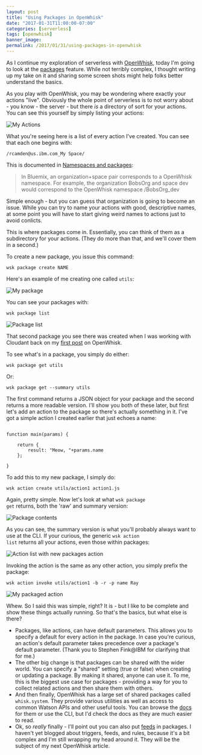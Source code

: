 ```yaml
---
layout: post
title: "Using Packages in OpenWhisk"
date: "2017-01-31T11:00:00-07:00"
categories: [serverless]
tags: [openwhisk]
banner_image: 
permalink: /2017/01/31/using-packages-in-openwhisk
---
```


As I continue my exploration of serverless with [OpenWhisk](https://developer.ibm.com/openwhisk/), today I'm going to look at
the [packages](https://console.ng.bluemix.net/docs/openwhisk/openwhisk_packages.html) feature. While not terribly complex, I thought writing up my take on it and 
sharing some screen shots might help folks better understand the basics.

As you play with OpenWhisk, you may be wondering where exactly your actions "live". Obviously the whole point of serverless is to not
worry about - you know - the server - but there *is* a directory of sort for your actions. You can see this yourself 
by simply listing your actions:

![My Actions](https://static.raymondcamden.com/images/2017/1/owp1.png)

What you're seeing here is a list of every action I've created. You can see that each one begins with:

	/rcamden@us.ibm.com_My Space/

This is documented in [Namespaces and packages](https://console.ng.bluemix.net/docs/openwhisk/openwhisk_reference.html#openwhisk_entities):

<blockquote>
In Bluemix, an organization+space pair corresponds to a OpenWhisk namespace. For example, 
the organization BobsOrg and space dev would correspond to the OpenWhisk namespace /BobsOrg_dev
</blockquote>

Simple enough - but you can guess that organization is going to become an issue. While you can try to name your actions with good, descriptive names, 
at some point you will have to start giving weird names to actions just to avoid conlicts. 

This is where packages come in. Essentially, you can think of them as a subdirectory for your actions. (They do more than that, and we'll cover them in a second.) 

To create a new package, you issue this command:

<pre><code class="language-javascript">wsk package create NAME
</code></pre>

Here's an example of me creating one called <code>utils</code>:

![My package](https://static.raymondcamden.com/images/2017/1/owp2.png)

You can see your packages with:

<pre><code class="language-javascript">wsk package list
</code></pre>

![Package list](https://static.raymondcamden.com/images/2017/1/owp3.png)

That second package you see there was created when I was working with Cloudant back on my [first post](https://www.raymondcamden.com/2016/12/23/going-serverless-with-openwhisk) on OpenWhisk. 

To see what's in a package, you simply do either:

<pre><code class="language-javascript">wsk package get utils
</code></pre>

Or:

<pre><code class="language-javascript">wsk package get --summary utils
</code></pre>

The first command returns a JSON object for your package and the second returns a more readable version. I'll show you both of these later, but first let's add an action to the package so there's 
actually something in it. I've got a simple action I created earlier that just echoes a name:

<pre><code class="language-javascript">
function main(params) {

	return {
		result: "Meow, "+params.name
	};

}
</code></pre>

To add this to my new package, I simply do:

<pre><code class="language-javascript">wsk action create utils/action1 action1.js
</code></pre>

Again, pretty simple. Now let's look at what <code>wsk package get</code> returns, both the 'raw' and summary version:

![Package contents](https://static.raymondcamden.com/images/2017/1/owp4.png)

As you can see, the summary version is what you'll probably always want to use at the CLI. If your curious, the
generic <code>wsk action list</code> returns all your actions, even those within packages:

![Action list with new packages action](https://static.raymondcamden.com/images/2017/1/owp5.png)

Invoking the action is the same as any other action, you simply prefix the package:

<pre><code class="language-javascript">wsk action invoke utils/action1 -b -r -p name Ray
</code></pre>

![My packaged action](https://static.raymondcamden.com/images/2017/1/owp6.png)

Whew. So I said this was simple, right? It is - but I like to be complete and show these things actually running. So that's the basics, but what else is there?

* Packages, like actions, can have default parameters. This allows you to specify a default for every action 
in the package. In case you're curious, an action's default parameter takes precedence over a package's 
default parameter. (Thank you to Stephen Fink@IBM for clarifying that for me.)
* The other big change is that packages can be shared with the wider world. You can specify a "shared" 
setting (true or false) when creating or updating a package. By making it shared, anyone can use it. 
To me, this is the biggest use case for packages - providing a way for you to collect related actions and 
then share them with others.
* And then finally, OpenWhisk has a large set of shared packages called <code>whisk.system</code>. They 
provide various utilities as well as access to common Watson APIs and other useful tools. You can 
browse the [docs](https://console.ng.bluemix.net/docs/openwhisk/openwhisk_catalog.html) for them or use 
the CLI, but I'd check the docs as they are much easier to read.
* Ok, so *really* finally - I'll point out you can also put [feeds](https://console.ng.bluemix.net/docs/openwhisk/openwhisk_packages.html#openwhisk_package_trigger) in packages. I haven't yet blogged about triggers, feeds, and rules, because
it's a bit complex and I'm still wrapping my head around it. They will be the subject of my next OpenWhisk article.